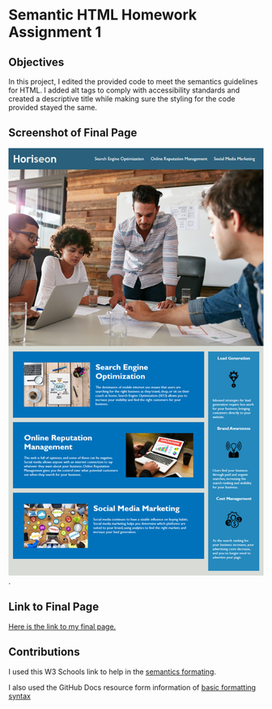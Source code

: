 # Semantic HTML Homework Assignment 1

## Objectives

In this project, I edited the provided code to meet the semantics guidelines for HTML. I added alt tags to comply with accessibility standards and created a descriptive title while making sure the styling for the code provided stayed the same.

## Screenshot of Final Page

![This is the final screenshot of my web page](./assets/images/final-page-screenshot.png).

## Link to Final Page

 [Here is the link to my final page.](https://alyssarodri.github.io/semantic-html/ )

## Contributions

I used this W3 Schools link to help in the [semantics formating](https://www.w3schools.com/html/html5_semantic_elements.asp).

I also used the GitHub Docs resource form information of [basic formatting syntax](https://docs.github.com/en/get-started/writing-on-github/getting-started-with-writing-and-formatting-on-github/basic-writing-and-formatting-syntax)